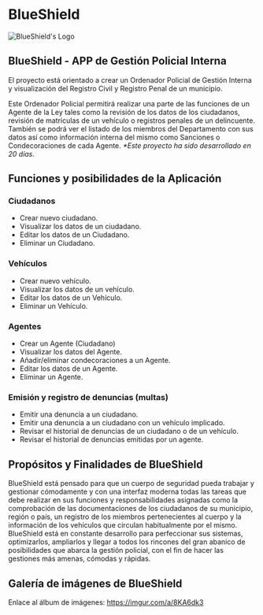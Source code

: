 # BlueShield
![BlueShield's Logo](https://media.discordapp.net/attachments/1227933570606174288/1232798152201867314/logoBS.png?ex=663b3eff&is=6639ed7f&hm=7c74548b3bfed9cf793e35e35385df707a775c3d76e62493440414b812802d74&=&format=webp&quality=lossless)


## BlueShield - APP de Gestión Policial Interna
El proyecto está orientado a crear un Ordenador Policial de Gestión Interna y visualización del Registro Civil y Registro Penal de un municipio.

Este Ordenador Policial permitirá realizar una parte de las funciones de un Agente de la Ley tales como la revisión de los datos de los ciudadanos, revisión de matrículas de un vehículo o registros penales de un delincuente.
También se podrá ver el listado de los miembros del Departamento con sus datos así como información interna del mismo como Sanciones o Condecoraciones de cada Agente.
_*Este proyecto ha sido desarrollado en 20 días._

## Funciones y posibilidades de la Aplicación
### Ciudadanos
- Crear nuevo ciudadano.
- Visualizar los datos de un ciudadano.
- Editar los datos de un Ciudadano.
- Eliminar un Ciudadano.

### Vehículos
- Crear nuevo vehículo.
- Visualizar los datos de un vehículo.
- Editar los datos de un Vehículo.
- Eliminar un Vehículo.

### Agentes
- Crear un Agente (Ciudadano)
- Visualizar los datos del Agente.
- Añadir/eliminar condecoraciones a un Agente.
- Editar los datos de un Agente.
- Eliminar un Agente.

### Emisión y registro de denuncias (multas)
- Emitir una denuncia a un ciudadano.
- Emitir una denuncia a un ciudadano con un vehículo implicado.
- Revisar el historial de denuncias de un ciudadano o de un vehículo.
- Revisar el historial de denuncias emitidas por un agente.

## Propósitos y Finalidades de BlueShield
BlueShield está pensado para que un cuerpo de seguridad pueda trabajar y gestionar cómodamente y con una interfaz moderna todas las tareas que debe realizar en sus funciones y responsabilidades asignadas como la comprobación de las documentaciones de los ciudadanos de su municipio, región o país, un registro de los miembros pertenecientes al cuerpo y la información de los vehículos que circulan habitualmente por el mismo.
BlueShield está en constante desarrollo para perfeccionar sus sistemas, optimizarlos, ampliarlos y llegar a todos los rincones del gran abanico de posibilidades que abarca la gestión policial, con el fin de hacer las gestiones más amenas, cómodas y rápidas.

## Galería de imágenes de BlueShield
Enlace al álbum de imágenes: https://imgur.com/a/8KA6dk3
